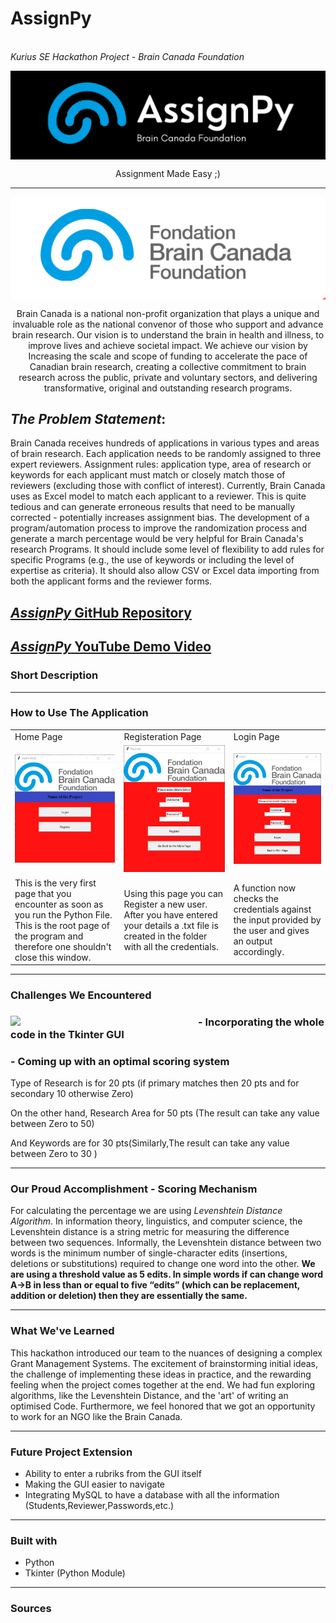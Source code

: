 # AssignPy <img>
<br><i>Kurius SE Hackathon Project - Brain Canada Foundation </br></i>
<div align = "center">
  <img align="center" src= "https://github.com/madhuv-sharma/AssignPy/blob/main/logoassignpylong.png" width='610'>
  <p></p>
  <p>Assignment Made Easy ;)</p>
</div>

___

<div align = "center">
  <img align="center" src= "https://github.com/madhuv-sharma/AssignPy/blob/main/MdLogo.png" >
  <p></p>
  <p>Brain Canada is a national non-profit organization that plays a unique and invaluable role as the national convenor of those who support and advance brain research. Our vision is to understand the brain in health and illness, to improve lives and achieve societal impact. We achieve our vision by Increasing the scale and scope of funding to accelerate the pace of Canadian brain research, creating a collective commitment to brain research across the public, private and voluntary sectors, and delivering transformative, original and outstanding research programs.
  </p>
</div>


## *The Problem Statement*: 
Brain Canada receives hundreds of applications in various types and areas of brain research. Each application needs to be randomly assigned to three expert reviewers. Assignment rules: application type, area of research or keywords for each applicant must match or closely match those of reviewers (excluding those with conflict of interest). Currently, Brain Canada uses as Excel model to match each applicant to a reviewer. This is quite tedious and can generate erroneous results that need to be manually corrected - potentially increases assignment bias. The development of a program/automation process to improve the randomization process and generate a march percentage would be very helpful for Brain Canada's research Programs. It should include some level of flexibility to add rules for specific Programs (e.g., the use of keywords or including the level of expertise as criteria). It should also allow CSV or Excel data importing from both the applicant forms and the reviewer forms. 
## [*AssignPy* GitHub Repository](https://github.com/madhuv-sharma/AssignPy)
## [*AssignPy* YouTube Demo Video](https://youtu.be/cpTFEdGEPLg)
### Short Description

___


### How to Use The Application
<table>
  <tr><td>Home Page</td><td>Registeration Page</td><td>Login Page</td></tr>
  <tr><td><img src= "https://github.com/madhuv-sharma/AssignPy/blob/main/MainPage.png" ></td><td><img src= "https://github.com/madhuv-sharma/AssignPy/blob/main/Register.png" ></td><td><img src= "https://github.com/madhuv-sharma/AssignPy/blob/main/Login.png" ></td></tr>
  <tr><td>This is the very first page that you encounter as soon as you run the Python File. This is the root page of the program and therefore one shouldn't close this window. </td><td>Using this page you can Register a new user. After you have entered your details a .txt file is created in the folder with all the credentials.</td><td>A function now checks the credentials against the input provided by the user and gives an output accordingly. </td></tr>
</table>

___

### Challenges We Encountered
<div>
  <img align='left' src="https://media3.giphy.com/media/l2YWFxG9GxXk8A7w4/giphy.gif?cid=ecf05e47cqpuzxgw3zhivi0ur3sxw4388yb4dyhanpm7tu5g&rid=giphy.gif&ct=g" width="300"> 
  <dl><dt><h3>- Incorporating the whole code in the Tkinter GUI</h3></dt><dt><h3>- Coming up with an optimal scoring system</h3> </dt> <p>Type of Research is for 20 pts (if primary matches then 20 pts and for secondary 10 otherwise Zero)</p><p> On the other hand, Research Area for 50 pts (The result can take any value between Zero to 50)</p><p> And Keywords are for 30 pts(Similarly,The result can take any value between Zero to 30 )</p></ul>
</div>

___

### Our Proud Accomplishment - Scoring Mechanism
For calculating the percentage we are using *Levenshtein Distance Algorithm*. In information theory, linguistics, and computer science, the Levenshtein distance is a string metric for measuring the difference between two sequences. Informally, the Levenshtein distance between two words is the minimum number of single-character edits (insertions, deletions or substitutions) required to change one word into the other. 
**We are using a threshold value as 5 edits. In simple words if can change word A->B in less than or equal to five “edits” (which can be replacement, addition or deletion) then they are essentially the same.**

___

### What We've Learned
This hackathon introduced our team to the nuances of designing a complex Grant Management Systems. The excitement of brainstorming initial ideas, the challenge of implementing these ideas in practice, and the rewarding feeling when the project comes together at the end. We had fun exploring algorithms, like the Levenshtein Distance, and the 'art' of writing an optimised Code. Furthermore, we feel honored that we got an opportunity to work for an NGO like the Brain Canada.  
___

### Future Project Extension
- Ability to enter a rubriks from the GUI itself
- Making the GUI easier to navigate 
- Integrating MySQL to have a database with all the information (Students,Reviewer,Passwords,etc.)

___

### Built with
- Python
- Tkinter (Python Module)
___

### Sources
